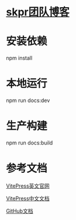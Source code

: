 # [skpr团队博客](http://aprilaprilapril.gitee.io/blog_vitepress/)

# 安装依赖
npm install

# 本地运行
npm run docs:dev

# 生产构建
npm run docs:build

# 参考文档
[VitePress英文官网](https://vitepress.dev/)

[VitePress中文文档](https://process1024.github.io/vitepress/)

[GitHub文档](https://docs.github.com/)
